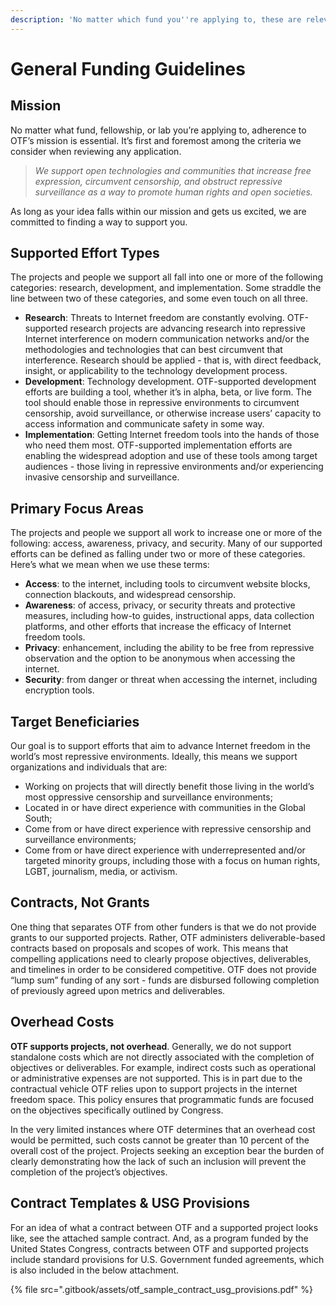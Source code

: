 ```yaml
---
description: 'No matter which fund you''re applying to, these are relevant'
---
```


# General Funding Guidelines

## Mission

No matter what fund, fellowship, or lab you’re applying to, adherence to OTF’s mission is essential. It’s first and foremost among the criteria we consider when reviewing any application.

> _We support open technologies and communities that increase free expression, circumvent censorship, and obstruct repressive surveillance as a way to promote human rights and open societies._

As long as your idea falls within our mission and gets us excited, we are committed to finding a way to support you.

## Supported Effort Types

The projects and people we support all fall into one or more of the following categories: research, development, and implementation. Some straddle the line between two of these categories, and some even touch on all three.

* **Research**: Threats to Internet freedom are constantly evolving. OTF-supported research projects are advancing research into repressive Internet interference on modern communication networks and/or the methodologies and technologies that can best circumvent that interference. Research should be applied - that is, with direct feedback, insight, or applicability to the technology development process.
* **Development**: Technology development. OTF-supported development efforts are building a tool, whether it’s in alpha, beta, or live form. The tool should enable those in repressive environments to circumvent censorship, avoid surveillance, or otherwise increase users’ capacity to access information and communicate safety in some way.
* **Implementation**: Getting Internet freedom tools into the hands of those who need them most. OTF-supported implementation efforts are enabling the widespread adoption and use of these tools among target audiences - those living in repressive environments and/or experiencing invasive censorship and surveillance.

## Primary Focus Areas 

The projects and people we support all work to increase one or more of the following: access, awareness, privacy, and security. Many of our supported efforts can be defined as falling under two or more of these categories. Here’s what we mean when we use these terms:

* **Access**: to the internet, including tools to circumvent website blocks, connection blackouts, and widespread censorship.
* **Awareness**: of access, privacy, or security threats and protective measures, including how-to guides, instructional apps, data collection platforms, and other efforts that increase the efficacy of Internet freedom tools.
* **Privacy**: enhancement, including the ability to be free from repressive observation and the option to be anonymous when accessing the internet.
* **Security**: from danger or threat when accessing the internet, including encryption tools.

## Target Beneficiaries 

Our goal is to support efforts that aim to advance Internet freedom in the world’s most repressive environments. Ideally, this means we support organizations and individuals that are:

* Working on projects that will directly benefit those living in the world’s most oppressive censorship and surveillance environments;
* Located in or have direct experience with communities in the Global South;
* Come from or have direct experience with repressive censorship and surveillance environments;
* Come from or have direct experience with underrepresented and/or targeted minority groups, including those with a focus on human rights, LGBT, journalism, media, or activism.

## Contracts, Not Grants

One thing that separates OTF from other funders is that we do not provide grants to our supported projects. Rather, OTF administers deliverable-based contracts based on proposals and scopes of work. This means that compelling applications need to clearly propose objectives, deliverables, and timelines in order to be considered competitive. OTF does not provide “lump sum” funding of any sort - funds are disbursed following completion of previously agreed upon metrics and deliverables.

## Overhead Costs

**OTF supports projects, not overhead**. Generally, we do not support standalone costs which are not directly associated with the completion of objectives or deliverables. For example, indirect costs such as operational or administrative expenses are not supported. This is in part due to the contractual vehicle OTF relies upon to support projects in the internet freedom space. This policy ensures that programmatic funds are focused on the objectives specifically outlined by Congress.

In the very limited instances where OTF determines that an overhead cost would be permitted, such costs cannot be greater than 10 percent of the overall cost of the project. Projects seeking an exception bear the burden of clearly demonstrating how the lack of such an inclusion will prevent the completion of the project’s objectives.

## Contract Templates & USG Provisions

For an idea of what a contract between OTF and a supported project looks like, see the attached sample contract. And, as a program funded by the United States Congress, contracts between OTF and supported projects include standard provisions for U.S. Government funded agreements, which is also included in the below attachment.

{% file src=".gitbook/assets/otf\_sample\_contract\_usg\_provisions.pdf" %}

